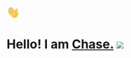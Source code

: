 <img width="30px" margin="0px" src="https://raw.githubusercontent.com/ABSphreak/ABSphreak/master/gifs/Hi.gif">
<h1>Hello! I am <a href="https://github.com/Defcon27">Chase.</a> <img height="30px" src="https://emojis.slackmojis.com/emojis/images/1531849430/4246/blob-sunglasses.gif?1531849430"></h1>
</h1>
